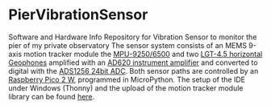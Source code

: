 # PierVibrationSensor
Software and Hardware Info Repository for Vibration Sensor to monitor the pier of my private observatory
The sensor system consists of an MEMS 9-axis motion tracker module the [MPU-9250/6500](https://github.com/NelisW/myOpenHab/blob/master/docs/707-MPU-9250-9265%20IMU.md) and two [LGT-4.5 horizontal Geophones](http://longetequ.com/geophone/3.htm) amplified with an [AD620 instrument amplifier](https://protosupplies.com/product/ad620-instrumentation-amplifier-module/) and converted to digital with the [ADS1256 24bit ADC](https://github.com/Arda-Bildik/ADS1256_library).
Both sensor paths are controlled by an [Raspberry Pico 2 W](), programmed in MicroPython. The setup of the IDE under Windows (Thonny) and the upload of the motion tracker module library can be found [here](https://medium.com/@elifnr.gull/detailed-review-of-raspberry-pi-pico-and-mpu9250-84ff527e5568).
